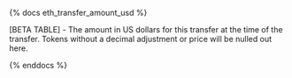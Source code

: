 {% docs eth_transfer_amount_usd %}

[BETA TABLE] - The amount in US dollars for this transfer at the time of the transfer. Tokens without a decimal adjustment or price will be nulled out here. 

{% enddocs %}